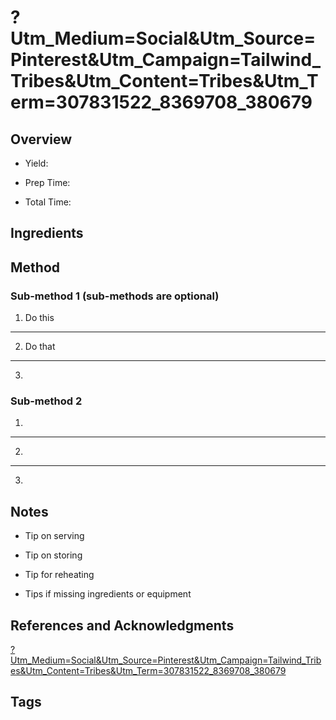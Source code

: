 # ?Utm_Medium=Social&Utm_Source=Pinterest&Utm_Campaign=Tailwind_Tribes&Utm_Content=Tribes&Utm_Term=307831522_8369708_380679

## Overview

- Yield:

- Prep Time:

- Total Time:

## Ingredients



## Method

### Sub-method 1 (sub-methods are optional)

1. Do this
---
2. Do that
---
3.

### Sub-method 2

1.
---
2.
---
3.

## Notes

- Tip on serving

- Tip on storing

- Tip for reheating

- Tips if missing ingredients or equipment

## References and Acknowledgments

[?Utm_Medium=Social&Utm_Source=Pinterest&Utm_Campaign=Tailwind_Tribes&Utm_Content=Tribes&Utm_Term=307831522_8369708_380679](https://www.midlifecroissant.com/southwestern-farro-bowl/?utm_medium=social&utm_source=pinterest&utm_campaign=tailwind_tribes&utm_content=tribes&utm_term=307831522_8369708_380679)

## Tags


